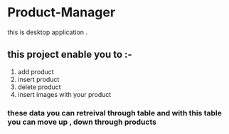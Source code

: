 # Product-Manager
this is desktop application .
## this project enable you to :- 
1. add product
2. insert product
3. delete product
4. insert images with your product 
### these data you can retreival through table and with this table you can move up , down through products
